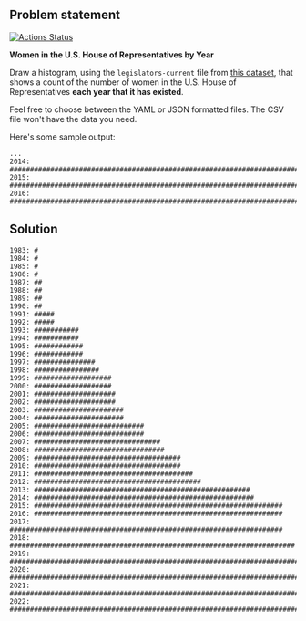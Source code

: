 ## Problem statement

[![Actions Status](https://github.com/kutyel/haskell-challenge-1/workflows/build/badge.svg)](https://github.com/kutyel/haskell-challenge-1/actions)

**Women in the U.S. House of Representatives by Year**

Draw a histogram, using the `legislators-current` file from [this dataset](https://github.com/unitedstates/congress-legislators#overview), that shows a count of the number of women in the U.S. House of Representatives **each year that it has existed**.

Feel free to choose between the YAML or JSON formatted files. The CSV file won't have the data you need.

Here's some sample output:

```
...
2014:  ###################################################################################
2015:  ############################################################################
2016:  ####################################################################################
```

## Solution

```
1983: #
1984: #
1985: #
1986: #
1987: ##
1988: ##
1989: ##
1990: ##
1991: #####
1992: #####
1993: ###########
1994: ###########
1995: ############
1996: ############
1997: ###############
1998: ################
1999: ###################
2000: ###################
2001: ####################
2002: ####################
2003: ######################
2004: ######################
2005: ###########################
2006: ###########################
2007: ###############################
2008: ################################
2009: ####################################
2010: ####################################
2011: #######################################
2012: #########################################
2013: #####################################################
2014: ######################################################
2015: #############################################################
2016: #############################################################
2017: ###################################################################
2018: ######################################################################
2019: #############################################################################################
2020: #############################################################################################
2021: ###########################################################################################################################
2022: ###########################################################################################################################
```
